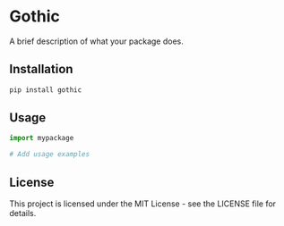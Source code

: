 # Gothic

A brief description of what your package does.

## Installation

```bash
pip install gothic
```

## Usage

```python
import mypackage

# Add usage examples
```

## License

This project is licensed under the MIT License - see the LICENSE file for details.
